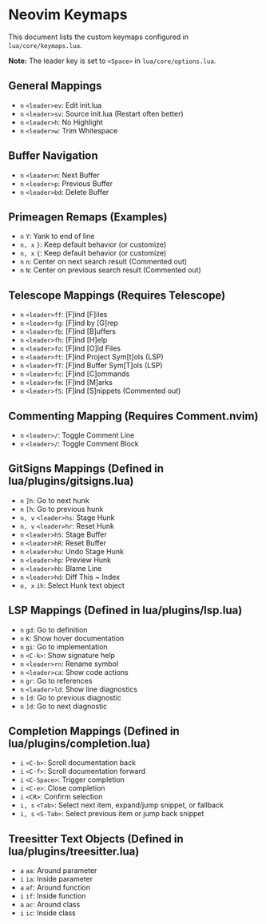 # Neovim Keymaps

This document lists the custom keymaps configured in `lua/core/keymaps.lua`.

**Note:** The leader key is set to `<Space>` in `lua/core/options.lua`.

## General Mappings

*   `n` `<leader>ev`: Edit init.lua
*   `n` `<leader>sv`: Source init.lua (Restart often better)
*   `n` `<leader>h`: No Highlight
*   `n` `<leader>w`: Trim Whitespace

## Buffer Navigation

*   `n` `<leader>n`: Next Buffer
*   `n` `<leader>p`: Previous Buffer
*   `n` `<leader>bd`: Delete Buffer

## Primeagen Remaps (Examples)

*   `n` `Y`: Yank to end of line
*   `n, x` `}`: Keep default behavior (or customize)
*   `n, x` `{`: Keep default behavior (or customize)
*   `n` `n`: Center on next search result (Commented out)
*   `n` `N`: Center on previous search result (Commented out)

## Telescope Mappings (Requires Telescope)

*   `n` `<leader>ff`: [F]ind [F]iles
*   `n` `<leader>fg`: [F]ind by [G]rep
*   `n` `<leader>fb`: [F]ind [B]uffers
*   `n` `<leader>fh`: [F]ind [H]elp
*   `n` `<leader>fo`: [F]ind [O]ld Files
*   `n` `<leader>ft`: [F]ind Project Sym[t]ols (LSP)
*   `n` `<leader>fT`: [F]ind Buffer Sym[T]ols (LSP)
*   `n` `<leader>fc`: [F]ind [C]ommands
*   `n` `<leader>fm`: [F]ind [M]arks
*   `n` `<leader>fS`: [F]ind [S]nippets (Commented out)

## Commenting Mapping (Requires Comment.nvim)

*   `n` `<leader>/`: Toggle Comment Line
*   `v` `<leader>/`: Toggle Comment Block

## GitSigns Mappings (Defined in lua/plugins/gitsigns.lua)

*   `n` `]h`: Go to next hunk
*   `n` `[h`: Go to previous hunk
*   `n, v` `<leader>hs`: Stage Hunk
*   `n, v` `<leader>hr`: Reset Hunk
*   `n` `<leader>hS`: Stage Buffer
*   `n` `<leader>hR`: Reset Buffer
*   `n` `<leader>hu`: Undo Stage Hunk
*   `n` `<leader>hp`: Preview Hunk
*   `n` `<leader>hb`: Blame Line
*   `n` `<leader>hd`: Diff This ~ Index
*   `o, x` `ih`: Select Hunk text object

## LSP Mappings (Defined in lua/plugins/lsp.lua)

*   `n` `gd`: Go to definition
*   `n` `K`: Show hover documentation
*   `n` `gi`: Go to implementation
*   `n` `<C-k>`: Show signature help
*   `n` `<leader>rn`: Rename symbol
*   `n` `<leader>ca`: Show code actions
*   `n` `gr`: Go to references
*   `n` `<leader>ld`: Show line diagnostics
*   `n` `[d`: Go to previous diagnostic
*   `n` `]d`: Go to next diagnostic

## Completion Mappings (Defined in lua/plugins/completion.lua)

*   `i` `<C-b>`: Scroll documentation back
*   `i` `<C-f>`: Scroll documentation forward
*   `i` `<C-Space>`: Trigger completion
*   `i` `<C-e>`: Close completion
*   `i` `<CR>`: Confirm selection
*   `i, s` `<Tab>`: Select next item, expand/jump snippet, or fallback
*   `i, s` `<S-Tab>`: Select previous item or jump back snippet

## Treesitter Text Objects (Defined in lua/plugins/treesitter.lua)

*   `a` `aa`: Around parameter
*   `i` `ia`: Inside parameter
*   `a` `af`: Around function
*   `i` `if`: Inside function
*   `a` `ac`: Around class
*   `i` `ic`: Inside class
